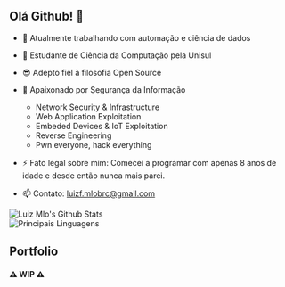 ## Olá Github! 👋

- 🔭 Atualmente trabalhando com automação e ciência de dados
- 🌱 Estudante de Ciência da Computação pela Unisul
- 😎 Adepto fiel à filosofia Open Source
- 💬 Apaixonado por Segurança da Informação
  - Network Security & Infrastructure
  - Web Application Exploitation
  - Embeded Devices & IoT Exploitation
  - Reverse Engineering
  - Pwn everyone, hack everything

- ⚡ Fato legal sobre mim: Comecei a programar com apenas 8 anos de idade e desde então nunca mais parei. 
- 📫 Contato: luizf.mlobrc@gmail.com

![Luiz Mlo's Github Stats](https://github-readme-stats.vercel.app/api?username=luizmlo&count_private=true&show_icons=true&theme=tokyonight)</br>
![Principais Linguagens](https://github-readme-stats.vercel.app/api/top-langs/?username=luizmlo&show_icons=true&theme=tokyonight&layout=compact)


## Portfolio
#### ⚠ WIP ⚠
